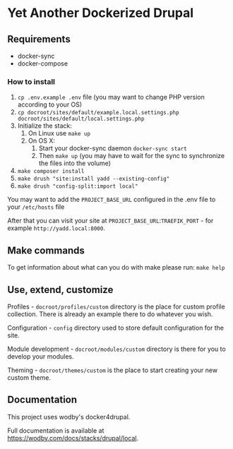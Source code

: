 # Yet Another Dockerized Drupal

## Requirements

- docker-sync
- docker-compose

### How to install

1. `cp .env.example .env` file (you may want to change PHP version according to your OS)
1. `cp docroot/sites/default/example.local.settings.php docroot/sites/default/local.settings.php`
1. Initialize the stack:
    1. On Linux use `make up`
    1. On OS X:
        1. Start your docker-sync daemon `docker-sync start`
        1. Then `make up` (you may have to wait for the sync to synchronize the files into the volume)
1. `make composer install`
1. `make drush "site:install yadd --existing-config"`
1. `make drush "config-split:import local"`

You may want to add the `PROJECT_BASE_URL` configured in the .env file to your `/etc/hosts` file

After that you can visit your site at `PROJECT_BASE_URL`:`TRAEFIK_PORT` - for example `http://yadd.local:8000`.

## Make commands

To get information about what can you do with make please run:
`make help`

## Use, extend, customize

Profiles - `docroot/profiles/custom` directory is the place for custom profile collection. There is already an example there to do whatever you wish.

Configuration - `config` directory used to store default configuration for the site.

Module development - `docroot/modules/custom` directory is there for you to develop your modules.

Theming - `docroot/themes/custom` is the place to start creating your new custom theme.

## Documentation

This project uses wodby's docker4drupal.

Full documentation is available at https://wodby.com/docs/stacks/drupal/local.
